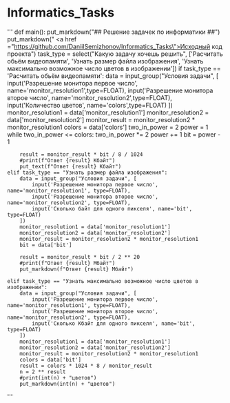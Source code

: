 # Informatics_Tasks
'''
def main():
    put_markdown("## Решение задачек по информатики ##")
    put_markdown(" <a href =\"https://github.com/DaniilSemizhonov/Informatics_Tasks\">Исходный код проекта</a>")
    task_type = select("Какую задачу хочешь решить", ['Расчитать обьём видеопамяти',
    'Узнать размер файла изображения', 'Узнать максимально возможное число цветов в изображении'])
    if task_type == 'Расчитать обьём видеопамяти':
        data = input_group("Условия задачи", [
            input('Разрешение монитора первое число', name='monitor_resolution1',type=FLOAT),
            input('Разрешение монитора второе число', name='monitor_resolution2',type=FLOAT),
            input('Количество цветов', name='colors',type=FLOAT)
        ])
        monitor_resolution1 = data['monitor_resolution1']
        monitor_resolution2 = data['monitor_resolution2']
        monitor_result = monitor_resolution2 * monitor_resolution1
        colors = data['colors']
        two_in_power = 2
        power = 1
        while two_in_power <= colors:
            two_in_power *= 2
            power += 1
            bit = power - 1

        result = monitor_result * bit / 8 / 1024
        #print(f"Ответ {result} Кбайт")
        put_text(f"Ответ {result} Кбайт")
    elif task_type == "Узнать размер файла изображения":
        data = input_group("Условия задачи", [
            input('Разрешение монитора первое число', name='monitor_resolution1', type=FLOAT),
            input('Разрешение монитора второе число', name='monitor_resolution2', type=FLOAT),
            input('Сколько байт для одного пикселя', name='bit', type=FLOAT)
        ])
        monitor_resolution1 = data['monitor_resolution1']
        monitor_resolution2 = data['monitor_resolution2']
        monitor_result = monitor_resolution2 * monitor_resolution1
        bit = data['bit']

        result = monitor_result * bit / 2 ** 20
        #print(f"Ответ {result} Мбайт")
        put_markdown(f"Ответ {result} Мбайт")

    elif task_type == "Узнать максимально возможное число цветов в изображении":
        data = input_group("Условия задачи", [
            input('Разрешение монитора первое число', name='monitor_resolution1', type=FLOAT),
            input('Разрешение монитора второе число', name='monitor_resolution2', type=FLOAT),
            input('Сколько Кбайт для одного пикселя', name='bit', type=FLOAT)
        ])
        monitor_resolution1 = data['monitor_resolution1']
        monitor_resolution2 = data['monitor_resolution2']
        monitor_result = monitor_resolution2 * monitor_resolution1
        colors = data['bit']
        result = colors * 1024 * 8 / monitor_result
        n = 2 ** result
        #print(int(n) + "цветов")
        put_markdown(int(n) + "цветов")
'''
